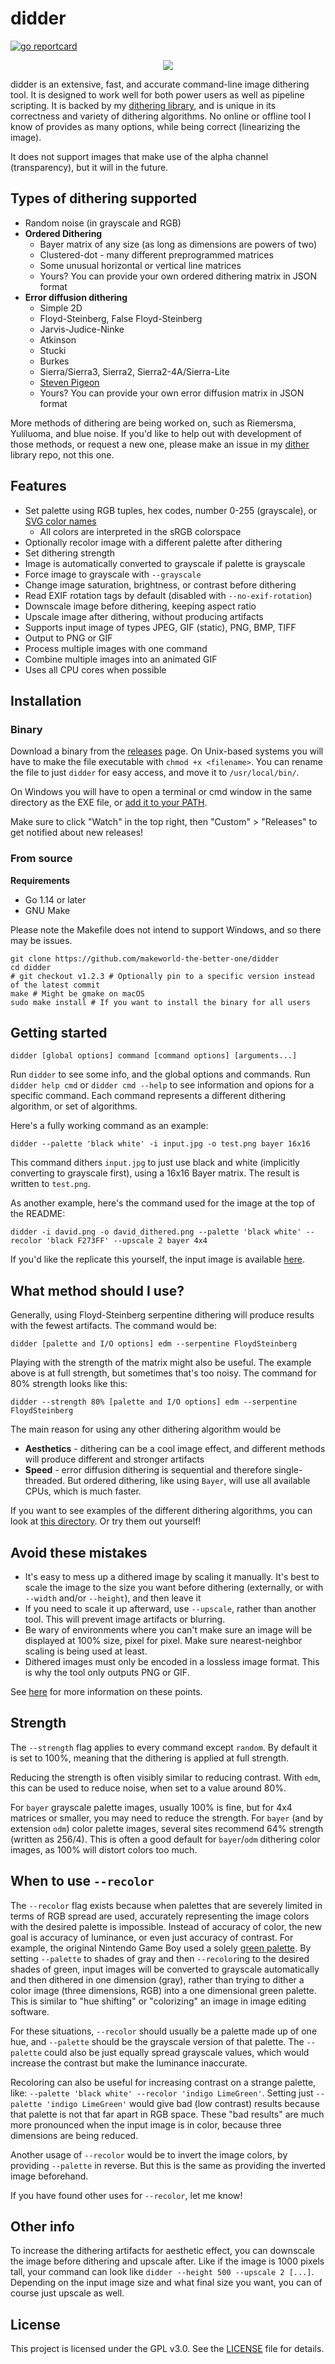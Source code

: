 # didder

[![go reportcard](https://goreportcard.com/badge/github.com/makeworld-the-better-one/didder)](https://goreportcard.com/report/github.com/makeworld-the-better-one/didder)

<p align="center">
<img src="david_dithered.png" />
</p>


didder is an extensive, fast, and accurate command-line image dithering tool. It is designed to work well for both power users as well as pipeline scripting.
It is backed by my [dithering library](https://github.com/makeworld-the-better-one/dither), and is unique in its correctness and variety of dithering algorithms. No online or offline tool I know of provides as many options, while being correct (linearizing the image).

It does not support images that make use of the alpha channel (transparency), but it will in the future.

## Types of dithering supported

- Random noise (in grayscale and RGB)
- **Ordered Dithering**
  - Bayer matrix of any size (as long as dimensions are powers of two)
  - Clustered-dot - many different preprogrammed matrices
  - Some unusual horizontal or vertical line matrices
  - Yours? You can provide your own ordered dithering matrix in JSON format
- **Error diffusion dithering**
  - Simple 2D
  - Floyd-Steinberg, False Floyd-Steinberg
  - Jarvis-Judice-Ninke
  - Atkinson
  - Stucki
  - Burkes
  - Sierra/Sierra3, Sierra2, Sierra2-4A/Sierra-Lite
  - [Steven Pigeon](https://hbfs.wordpress.com/2013/12/31/dithering/)
  - Yours? You can provide your own error diffusion matrix in JSON format

More methods of dithering are being worked on, such as Riemersma, Yuliluoma, and blue noise. If you'd like to help out with development of those methods, or request a new one, please make an issue in my [dither](https://github.com/makeworld-the-better-one/dither) library repo, not this one.

## Features
- Set palette using RGB tuples, hex codes, number 0-255 (grayscale), or [SVG color names](https://www.w3.org/TR/SVG11/types.html#ColorKeywords)
  - All colors are interpreted in the sRGB colorspace
- Optionally recolor image with a different palette after dithering
- Set dithering strength
- Image is automatically converted to grayscale if palette is grayscale
- Force image to grayscale with `--grayscale`
- Change image saturation, brightness, or contrast before dithering
- Read EXIF rotation tags by default (disabled with `--no-exif-rotation`)
- Downscale image before dithering, keeping aspect ratio
- Upscale image after dithering, without producing artifacts
- Supports input image of types JPEG, GIF (static), PNG, BMP, TIFF 
- Output to PNG or GIF
- Process multiple images with one command
- Combine multiple images into an animated GIF
- Uses all CPU cores when possible

## Installation

### Binary

Download a binary from the [releases](https://github.com/makeworld-the-better-one/didder/releases) page. On Unix-based systems you will have to make the file executable with `chmod +x <filename>`. You can rename the file to just `didder` for easy access, and move it to `/usr/local/bin/`.

On Windows you will have to open a terminal or cmd window in the same directory as the EXE file, or [add it to your PATH](https://stackoverflow.com/a/41895179).

Make sure to click "Watch" in the top right, then "Custom" > "Releases" to get notified about new releases!

### From source

**Requirements**
- Go 1.14 or later
- GNU Make

Please note the Makefile does not intend to support Windows, and so there may be issues.

```shell
git clone https://github.com/makeworld-the-better-one/didder
cd didder
# git checkout v1.2.3 # Optionally pin to a specific version instead of the latest commit
make # Might be gmake on macOS
sudo make install # If you want to install the binary for all users
```

## Getting started

```
didder [global options] command [command options] [arguments...]
```

Run `didder` to see some info, and the global options and commands. Run `didder help cmd` or `didder cmd --help` to see information and opions for a specific command.
Each command represents a different dithering algorithm, or set of algorithms.

Here's a fully working command as an example:
```shell
didder --palette 'black white' -i input.jpg -o test.png bayer 16x16
```
This command dithers `input.jpg` to just use black and white (implicitly converting to grayscale first), using a 16x16 Bayer matrix. The result is written to `test.png`.

As another example, here's the command used for the image at the top of the README:
```shell
didder -i david.png -o david_dithered.png --palette 'black white' --recolor 'black F273FF' --upscale 2 bayer 4x4
```

If you'd like the replicate this yourself, the input image is available [here](https://upload.wikimedia.org/wikipedia/commons/7/71/Michelangelo%27s_David_-_63_grijswaarden.png).

## What method should I use?

Generally, using Floyd-Steinberg serpentine dithering will produce results with the fewest artifacts. The command would be:

```shell
didder [palette and I/O options] edm --serpentine FloydSteinberg
```

Playing with the strength of the matrix might also be useful. The example above is at full strength, but sometimes that's too noisy. The command for 80% strength looks like this:

```shell
didder --strength 80% [palette and I/O options] edm --serpentine FloydSteinberg
```

The main reason for using any other dithering algorithm would be

- **Aesthetics** - dithering can be a cool image effect, and different methods will produce different and stronger artifacts
- **Speed** - error diffusion dithering is sequential and therefore single-threaded. But ordered dithering, like using `Bayer`, will use all available CPUs, which is much faster.

If you want to see examples of the different dithering algorithms, you can look at [this directory](https://github.com/makeworld-the-better-one/dither/tree/master/images/output). Or try them out yourself!

## Avoid these mistakes

- It's easy to mess up a dithered image by scaling it manually. It's best to scale the image to the size you want before dithering (externally, or with `--width` and/or `--height`), and then leave it
- If you need to scale it up afterward, use `--upscale`, rather than another tool. This will prevent image artifacts or blurring.
- Be wary of environments where you can't make sure an image will be displayed at 100% size, pixel for pixel. Make sure nearest-neighbor scaling is being used at least.
- Dithered images must only be encoded in a lossless image format. This is why the tool only outputs PNG or GIF.

See [here](https://github.com/makeworld-the-better-one/dither#scaling-images) for more information on these points.

## Strength

The `--strength` flag applies to every command except `random`. By default it is set to 100%, meaning that the dithering is applied at full strength.

Reducing the strength is often visibly similar to reducing contrast. With `edm`, this can be used to reduce noise, when set to a value around 80%.

For `bayer` grayscale palette images, usually 100% is fine, but for 4x4 matrices or smaller, you may need to reduce the strength. For `bayer` (and by extension `odm`) color palette images, several sites recommend 64% strength (written as 256/4). This is often a good default for `bayer`/`odm` dithering color images, as 100% will distort colors too much.

## When to use `--recolor`

The `--recolor` flag exists because when palettes that are severely limited in terms of RGB spread are used, accurately representing the image colors with the desired palette is impossible. Instead of accuracy of color, the new goal is accuracy of luminance, or even just accuracy of contrast. For example, the original Nintendo Game Boy used a solely [green palette](https://en.wikipedia.org/wiki/List_of_video_game_console_palettes#Game_Boy). By setting `--palette` to shades of gray and then `--recolor`ing to the desired shades of green, input images will be converted to grayscale automatically and then dithered in one dimension (gray), rather than trying to dither a color image (three dimensions, RGB) into a one dimensional green palette. This is similar to "hue shifting" or "colorizing" an image in image editing software.

For these situations, `--recolor` should usually be a palette made up of one hue, and `--palette` should be the grayscale version of that palette. The `--palette` could also be just equally spread grayscale values, which would increase the contrast but make the luminance inaccurate.

Recoloring can also be useful for increasing contrast on a strange palette, like: `--palette 'black white' --recolor 'indigo LimeGreen'`. Setting just `--palette 'indigo LimeGreen'` would give bad (low contrast) results because that palette is not that far apart in RGB space. These "bad results" are much more pronounced when the input image is in color, because three dimensions are being reduced.

Another usage of `--recolor` would be to invert the image colors, by providing `--palette` in reverse. But this is the same as providing the inverted image beforehand.

If you have found other uses for `--recolor`, let me know!

## Other info

To increase the dithering artifacts for aesthetic effect, you can downscale the image before dithering and upscale after. Like if the image is 1000 pixels tall, your command can look like `didder --height 500 --upscale 2 [...]`. Depending on the input image size and what final size you want, you can of course just upscale as well.


## License
This project is licensed under the GPL v3.0. See the [LICENSE](./LICENSE) file for details.
